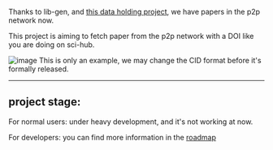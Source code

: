 Thanks to lib-gen, and [this data holding project](https://www.reddit.com/r/libgen/comments/eo0y2c/library_genesis_project_update_25_million_books/), we have papers in the p2p network now.

This project is aiming to fetch paper from the p2p network with a DOI like you are doing on sci-hub.

![image](https://user-images.githubusercontent.com/13553903/126082312-c823672f-1e11-44dd-a5b1-ffb0a1916305.png)
This is only an example, we may change the CID format before it's formally released.

---

## project stage:

For normal users: under heavy development, and it's not working at now.

For developers: you can find more information in the [roadmap](https://github.com/Trim21/sci-hub-p2p/issues/2)
